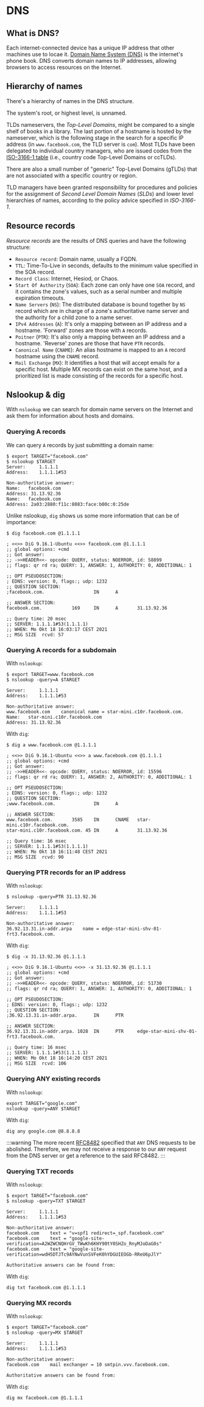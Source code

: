 # DNS

## What is DNS?

Each internet-connected device has a unique IP address that other machines use to locae it. [Domain Name System (DNS)](https://en.wikipedia.org/wiki/Domain_Name_System) is the internet's phone book. DNS converts domain names to IP addresses, allowing browsers to access resources on the Internet.

## Hierarchy of names

There's a hierarchy of names in the DNS structure.

The system's root, or highest level, is unnamed.

TLDs nameservers, the _Top-Level Domains_, might be compared to a single shelf of books in a library. The last portion of a hostname is hosted by the nameserver, which is the following stage in the search for a specific IP address (in `www.facebook.com`, the TLD server is `com`). Most TLDs have been delegated to individual country managers, who are issued codes from the [ISO-3166-1 table](https://en.wikipedia.org/wiki/List_of_ISO_3166_country_codes) (i.e., country code Top-Level Domains or ccTLDs).

There are also a small number of "generic" Top-Level Domains (gTLDs) that are not associated with a specific country or region.

TLD managers have been granted responsibility for procedures and policies for the assignment of _Second Level Domain Names_ (_SLDs_) and lower level hierarchies of names, according to the policy advice specified in _ISO-3166-1_.

## Resource records

_Resource records_ are the results of DNS queries and have the following structure:

- `Resource record`: Domain name, usually a FQDN.
- `TTL`: Time-To-Live in seconds, defaults to the minimum value specified in the SOA record.
- `Record Class`: Internet, Hesiod, or Chaos.
- `Start Of Authority` (`SOA`): Each zone can only have one `SOA` record, and it contains the zone's values, such as a serial number and multiple expiration timeouts.
- `Name Servers` (`NS`): The distributed database is bound together by `NS` record which are in charge of a zone's authoritative name server and the authority for a child zone to a name server.
- `IPv4 Addresses` (`A`): It's only a mapping between an IP address and a hostname. 'Forward' zones are those with `A` records.
- `Poitner` (`PTR`): It's also only a mapping between an IP address and a hostname. 'Reverse' zones are those that have `PTR` records.
- `Canonical Name` (`CNAME`): An alias hostname is mapped to an `A` record hostname using the `CNAME` record.
- `Mail Exchange` (`MX`): It identifies a host that will accept emails for a specific host. Multiple MX records can exist on the same host, and a prioritized list is made consisting of the records for a specific host.

## Nslookup & dig

With `nslookup` we can search for domain name servers on the Internet and ask them for information about hosts and domains.

### Querying A records

We can query `A` records by just submitting a domain name:

```console
$ export TARGET="facebook.com"
$ nslookup $TARGET
Server:		1.1.1.1
Address:	1.1.1.1#53

Non-authoritative answer:
Name:	facebook.com
Address: 31.13.92.36
Name:	facebook.com
Address: 2a03:2880:f11c:8083:face:b00c:0:25de
```

Unlike nslookup, `dig` shows us some more information that can be of importance:

```console
$ dig facebook.com @1.1.1.1

; <<>> DiG 9.16.1-Ubuntu <<>> facebook.com @1.1.1.1
;; global options: +cmd
;; Got answer:
;; ->>HEADER<<- opcode: QUERY, status: NOERROR, id: 58899
;; flags: qr rd ra; QUERY: 1, ANSWER: 1, AUTHORITY: 0, ADDITIONAL: 1

;; OPT PSEUDOSECTION:
; EDNS: version: 0, flags:; udp: 1232
;; QUESTION SECTION:
;facebook.com.                  IN      A

;; ANSWER SECTION:
facebook.com.           169     IN      A       31.13.92.36

;; Query time: 20 msec
;; SERVER: 1.1.1.1#53(1.1.1.1)
;; WHEN: Mo Okt 18 16:03:17 CEST 2021
;; MSG SIZE  rcvd: 57
```

### Querying A records for a subdomain

With `nslookup`:

```console
$ export TARGET=www.facebook.com
$ nslookup -query=A $TARGET

Server:		1.1.1.1
Address:	1.1.1.1#53

Non-authoritative answer:
www.facebook.com	canonical name = star-mini.c10r.facebook.com.
Name:	star-mini.c10r.facebook.com
Address: 31.13.92.36
```

With `dig`:

```console
$ dig a www.facebook.com @1.1.1.1

; <<>> DiG 9.16.1-Ubuntu <<>> a www.facebook.com @1.1.1.1
;; global options: +cmd
;; Got answer:
;; ->>HEADER<<- opcode: QUERY, status: NOERROR, id: 15596
;; flags: qr rd ra; QUERY: 1, ANSWER: 2, AUTHORITY: 0, ADDITIONAL: 1

;; OPT PSEUDOSECTION:
; EDNS: version: 0, flags:; udp: 1232
;; QUESTION SECTION:
;www.facebook.com.              IN      A

;; ANSWER SECTION:
www.facebook.com.       3585    IN      CNAME   star-mini.c10r.facebook.com.
star-mini.c10r.facebook.com. 45 IN      A       31.13.92.36

;; Query time: 16 msec
;; SERVER: 1.1.1.1#53(1.1.1.1)
;; WHEN: Mo Okt 18 16:11:48 CEST 2021
;; MSG SIZE  rcvd: 90
```

### Querying PTR records for an IP address

With `nslookup`:

```console
$ nslookup -query=PTR 31.13.92.36

Server:		1.1.1.1
Address:	1.1.1.1#53

Non-authoritative answer:
36.92.13.31.in-addr.arpa	name = edge-star-mini-shv-01-frt3.facebook.com.
```

With `dig`:

```console
$ dig -x 31.13.92.36 @1.1.1.1

; <<>> DiG 9.16.1-Ubuntu <<>> -x 31.13.92.36 @1.1.1.1
;; global options: +cmd
;; Got answer:
;; ->>HEADER<<- opcode: QUERY, status: NOERROR, id: 51730
;; flags: qr rd ra; QUERY: 1, ANSWER: 1, AUTHORITY: 0, ADDITIONAL: 1

;; OPT PSEUDOSECTION:
; EDNS: version: 0, flags:; udp: 1232
;; QUESTION SECTION:
;36.92.13.31.in-addr.arpa.      IN      PTR

;; ANSWER SECTION:
36.92.13.31.in-addr.arpa. 1028  IN      PTR     edge-star-mini-shv-01-frt3.facebook.com.

;; Query time: 16 msec
;; SERVER: 1.1.1.1#53(1.1.1.1)
;; WHEN: Mo Okt 18 16:14:20 CEST 2021
;; MSG SIZE  rcvd: 106
```

### Querying ANY existing records

With `nslookup`:

```console
export TARGET="google.com"
nslookup -query=ANY $TARGET
```

With `dig`:

```console
dig any google.com @8.8.8.8
```

:::warning
The more recent [RFC8482](https://datatracker.ietf.org/doc/html/rfc8482) specified that `ANY` DNS requests to be abolished. Therefore, we may not receive a response to our `ANY` request from the DNS server or get a reference to the said RFC8482.
:::

### Querying TXT records

With `nslookup`:

```console
$ export TARGET="facebook.com"
$ nslookup -query=TXT $TARGET

Server:		1.1.1.1
Address:	1.1.1.1#53

Non-authoritative answer:
facebook.com	text = "v=spf1 redirect=_spf.facebook.com"
facebook.com	text = "google-site-verification=A2WZWCNQHrGV_TWwKh6KHY90tY0SHZo_RnyMJoDaG0s"
facebook.com	text = "google-site-verification=wdH5DTJTc9AYNwVunSVFeK0hYDGUIEOGb-RReU6pJlY"

Authoritative answers can be found from:
```

With `dig`:

```console
dig txt facebook.com @1.1.1.1
```

### Querying MX records

With `nslookup`:

```console
$ export TARGET="facebook.com"
$ nslookup -query=MX $TARGET

Server:		1.1.1.1
Address:	1.1.1.1#53

Non-authoritative answer:
facebook.com	mail exchanger = 10 smtpin.vvv.facebook.com.

Authoritative answers can be found from:
```

With `dig`:

```console
dig mx facebook.com @1.1.1.1
```
